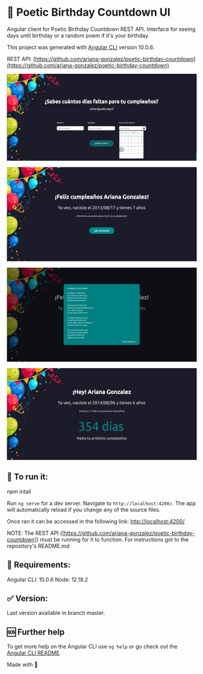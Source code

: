 # :tada: Poetic Birthday Countdown UI 
Angular client for Poetic Birthday Countdown REST API.
Interface for seeing days until birthday or a random poem if it's your birthday.

This project was generated with [Angular CLI](https://github.com/angular/angular-cli) version 10.0.6.

REST API: [https://github.com/ariana-gonzalez/poetic-birthday-countdown](https://github.com/ariana-gonzalez/poetic-birthday-countdown)

![](images/poetic-birthday-home.jpg)

![](images/poetic-birthday-congrats.jpg)

![](images/poetic-birthday-poem.jpg)

![](images/poetic-birthday-countdown.jpg)

## :rocket: To run it:
npm intall

Run `ng serve` for a dev server. Navigate to `http://localhost:4200/`. The app will automatically reload if you change any of the source files.

Once ran it can be accessed in the following link:
[http://localhost:4200/](http://localhost:4200/)

NOTE: The REST API ([https://github.com/ariana-gonzalez/poetic-birthday-countdown]) must be running for it to function. For instructions got to the repository's README.md

## :wrench: Requirements:
Angular CLI: 10.0.6
Node: 12.18.2

## :white_check_mark: Version:
Last version available in branch master.

## :sos: Further help

To get more help on the Angular CLI use `ng help` or go check out the [Angular CLI README](https://github.com/angular/angular-cli/blob/master/README.md).

Made with :sparkling_heart:

